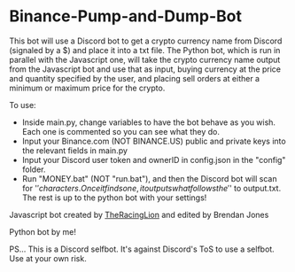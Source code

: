 # Binance-Pump-and-Dump-Bot

This bot will use a Discord bot to get a crypto currency name from Discord (signaled by a $) and place it into a txt file. The Python bot, which is run in parallel with the Javascript one, will take the crypto currency name output from the Javascript bot and use that as input, buying currency at the price and quantity specified by the user, and placing sell orders at either a minimum or maximum price for the crypto.

To use:
- Inside main.py, change variables to have the bot behave as you wish. Each one is commented so you can see what they do.
- Input your Binance.com (NOT BINANCE.US) public and private keys into the relevant fields in main.py
- Input your Discord user token and ownerID in config.json in the "config" folder.
- Run "MONEY.bat" (NOT "run.bat"), and then the Discord bot will scan for '$' characters. Once it finds one, it outputs what follows the '$' to output.txt. The rest is up to the python bot with your settings!

Javascript bot created by [TheRacingLion](https://github.com/TheRacingLion) and edited by Brendan Jones

Python bot by me!

PS... This is a Discord selfbot. It's against Discord's ToS to use a selfbot. Use at your own risk.
